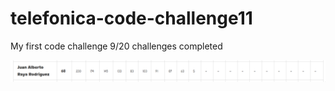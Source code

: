 # telefonica-code-challenge11

My first code challenge
9/20 challenges completed

![Posicion](posicion.png)
